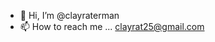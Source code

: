 - 👋 Hi, I’m @clayraterman
- 📫 How to reach me ... clayrat25@gmail.com

<!---
clayraterman/clayraterman is a ✨ special ✨ repository because its `README.md` (this file) appears on your GitHub profile.
You can click the Preview link to take a look at your changes.
--->
